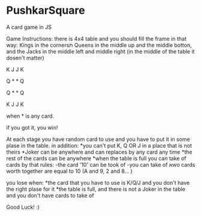 # PushkarSquare
A card game in JS


Game Instructions:
 there is 4x4 table and you should fill the frame in that way:
  Kings in the cornersת Queens in the middle up and the middle botton, and the Jacks in the middle left and middle right 
  (in the middle of the table it dosen't matter) 
  
 K J J K
 
 Q * * Q
 
 Q * * Q
 
 K J J K
 
 
 when * is any card.
 
 if you got it, you win!
 
 At each stage you have random card to use and you have to put it in some plase in the table.
 in addition:
 *you can't put K, Q OR J in a place that is not theirs
 *Joker can be anywhere and can replaces by any card any time
 *the rest of the cards can be anywhere
 *when the table is full you can take of cards by that rules:
  -the card '10' can be took of
  -you can take of אwo cards worth together are equal to 10 (A and 9, 2 and 8... )
 
 you lose when:
 *the card that you have to use is K/Q/J and you don't have the right plase for it
 *the table is full, and there is not a Joker in the table and you don't have cards to take of
 
 Good Luck! :)
 
